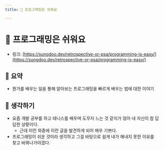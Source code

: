 ```yaml
---
title: 🏀 프로그래밍은 쉬워요

---
```

# 🏀 프로그래밍은 쉬워요

- 링크: [https://sungdoo.dev/retrospective-or-psa/programming-is-easy/](https://sungdoo.dev/retrospective-or-psa/programming-is-easy/)

## 📝 요약 
- 뭔가를 배우는 일을 통해 알아보는 프로그래밍을 빠르게 배우는 법에 대한 이야기   

## 🤔 생각하기  
- 요즘 개발 공부를 하고 테니스를 배우며 도무지 느는 것 같지가 않아 내 자신이 참 답답한 상황이다.  
  - 근데 이런 와중에 이런 글을 발견하게 되어 매우 기쁘다.  
- 프로그래밍이 쉬운 것이라 생각하고 그걸 바탕으로 쉽게 내가 해내지 못한 이유를 찾고 바꿔나가야겠다.  